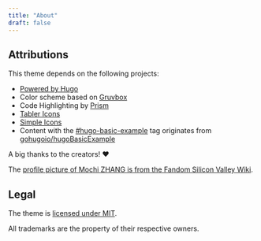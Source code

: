 ```yaml
---
title: "About"
draft: false
---
```


## Attributions

This theme depends on the following projects:

- [Powered by Hugo](https://gohugo.io/)
- Color scheme based on [Gruvbox](https://github.com/morhetz/gruvbox)
- Code Highlighting by [Prism](https://prismjs.com/)
- [Tabler Icons](https://tablericons.com/)
- [Simple Icons](https://simpleicons.org/)
- Content with the [#hugo-basic-example](/tags/hugo-basic-example) tag
  originates from [gohugoio/hugoBasicExample](https://github.com/gohugoio/hugoBasicExample)

A big thanks to the creators! ❤️

The [profile picture of Mochi ZHANG is from the Fandom Silicon Valley Wiki](https://silicon-valley.fandom.com/wiki/Richard_Hendricks?file=Richard_Hendricks.jpg).

## Legal

The theme is [licensed under MIT](https://github.com/schnerring/hugo-theme-gruvbox/blob/main/LICENSE).

All trademarks are the property of their respective owners.
